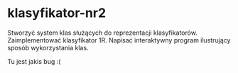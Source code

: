 klasyfikator-nr2
================

Stworzyć system klas służących do reprezentacji klasyfikatorów. Zaimplementować klasyfikator 1R. Napisać interaktywny program ilustrujący sposób wykorzystania klas.

Tu jest jakis bug :(
